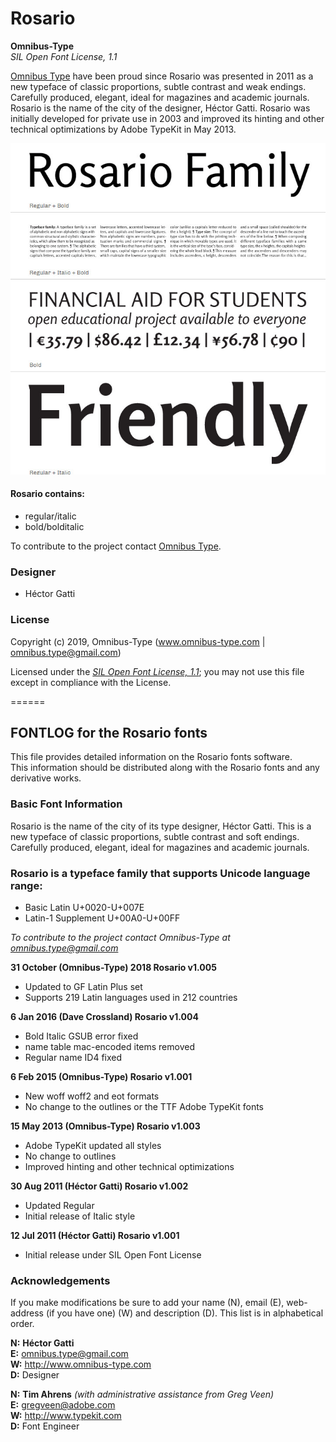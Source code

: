 # Rosario

**Omnibus-Type**  
*SIL Open Font License, 1.1*

[Omnibus Type](http://omnibus-type.com/) have been proud since Rosario 
was presented in 2011 as a new typeface of classic proportions, subtle 
contrast and weak endings. Carefully produced, elegant,
ideal for magazines and academic journals. Rosario is the name of the city of
the designer, Héctor Gatti. Rosario was initially developed for private
use in 2003 and improved its hinting and other technical optimizations by 
Adobe TypeKit in May 2013.

![Sample of Rosario.](SRC/Rosario.jpg "Rosario")

#### Rosario contains:
* regular/italic
* bold/bolditalic

To contribute to the project contact [Omnibus Type](http://omnibus-type.com/).

### Designer

* Héctor Gatti

### License

Copyright (c) 2019, Omnibus-Type (www.omnibus-type.com | omnibus.type@gmail.com)

Licensed under the [*SIL Open Font License, 1.1*](http://scripts.sil.org/OFL); you may not use this file except in compliance with the License.

======
## FONTLOG for the Rosario fonts

This file provides detailed information on the Rosario fonts software.  
This information should be distributed along with the Rosario fonts and any derivative works.

### Basic Font Information

Rosario is the name of the city of its type designer, 
Héctor Gatti. This is a new typeface of classic proportions, 
subtle contrast and soft endings. Carefully produced, 
elegant, ideal for magazines and academic journals.

### Rosario is a typeface family that supports Unicode language range: 

* Basic Latin 			U+0020-U+007E
* Latin-1 Supplement 		U+00A0-U+00FF


*To contribute to the project contact Omnibus-Type at omnibus.type@gmail.com*

**31 October (Omnibus-Type) 2018 Rosario v1.005**
- Updated to GF Latin Plus set
- Supports 219 Latin languages used in 212 countries

**6 Jan 2016 (Dave Crossland) Rosario  v1.004**
- Bold Italic GSUB error fixed
- name table mac-encoded items removed
- Regular name ID4 fixed

**6 Feb 2015 (Omnibus-Type) Rosario  v1.001**
- New woff woff2 and eot formats
- No change to the outlines or the TTF Adobe TypeKit fonts

**15 May 2013 (Omnibus-Type) Rosario  v1.003**
- Adobe TypeKit updated all styles
- No change to outlines
- Improved hinting and other technical optimizations

**30 Aug 2011 (Héctor Gatti) Rosario  v1.002**
- Updated Regular
- Initial release of Italic style

**12 Jul 2011 (Héctor Gatti) Rosario  v1.001**
- Initial release under SIL Open Font License

### Acknowledgements

If you make modifications be sure to add your name (N), email (E), web-address
(if you have one) (W) and description (D). This list is in alphabetical order.

**N:** **Héctor Gatti**  
**E:** omnibus.type@gmail.com  
**W:** http://www.omnibus-type.com  
**D:** Designer  

**N:** **Tim Ahrens** *(with administrative assistance from Greg Veen)*  
**E:** gregveen@adobe.com  
**W:** http://www.typekit.com  
**D:** Font Engineer
